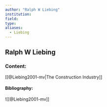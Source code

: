 ```yaml
---
author: "Ralph W Liebing"
institution:
field:
type:
aliases:
  - Liebing
---
```


## Ralph W Liebing

### Content:
[[@Liebing2001-mv|The Construction Industry]]

#### Bibliography:

![[@Liebing2001-mv]]